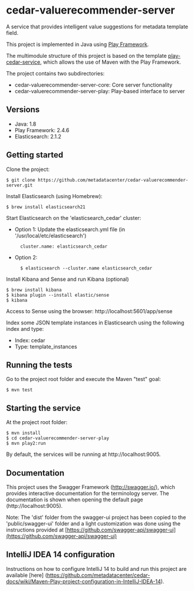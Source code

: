 # cedar-valuerecommender-server

A service that provides intelligent value suggestions for metadata template field.

This project is implemented in Java using [Play Framework](http://www.playframework.com/).

The multimodule structure of this project is based on the template [play-cedar-service](https://github.com/metadatacenter/play-cedar-service),
which allows the use of Maven with the Play Framework.

The project contains two subdirectories:

- cedar-valuerecommender-server-core: Core server functionality
- cedar-valuerecommender-server-play: Play-based interface to server

## Versions

* Java: 1.8
* Play Framework: 2.4.6
* Elasticsearch: 2.1.2

## Getting started

Clone the project:

    $ git clone https://github.com/metadatacenter/cedar-valuerecommender-server.git
    
Install Elasticsearch (using Homebrew):
    
    $ brew install elasticsearch21
    
Start Elasticsearch on the 'elasticsearch_cedar' cluster:
     
* Option 1: Update the elasticsearch.yml file (in '/usr/local/etc/elasticsearch')
    
        cluster.name: elasticsearch_cedar
    
* Option 2:
        
        $ elasticsearch --cluster.name elasticsearch_cedar
    
Install Kibana and Sense and run Kibana (optional)
    
    $ brew install kibana
    $ kibana plugin --install elastic/sense
    $ kibana

Access to Sense using the browser: http://localhost:5601/app/sense

Index some JSON template instances in Elasticsearch using the following index and type:

* Index: cedar
* Type: template_instances

## Running the tests

Go to the project root folder and execute the Maven "test" goal:

    $ mvn test

## Starting the service

At the project root folder:

    $ mvn install
    $ cd cedar-valuerecommender-server-play
    $ mvn play2:run

By default, the services will be running at http://localhost:9005.

## Documentation

This project uses the Swagger Framework (http://swagger.io/), which provides interactive documentation for the terminology server. The documentation is shown when opening the default page (http://localhost:9005).

Note: The 'dist' folder from the swagger-ui project has been copied to the 'public/swagger-ui' folder and a light customization was done using the instructions provided at [https://github.com/swagger-api/swagger-ui](https://github.com/swagger-api/swagger-ui)

## IntelliJ IDEA 14 configuration

Instructions on how to configure IntelliJ 14 to build and run this project are available [here] (https://github.com/metadatacenter/cedar-docs/wiki/Maven-Play-project-configuration-in-IntelliJ-IDEA-14).

